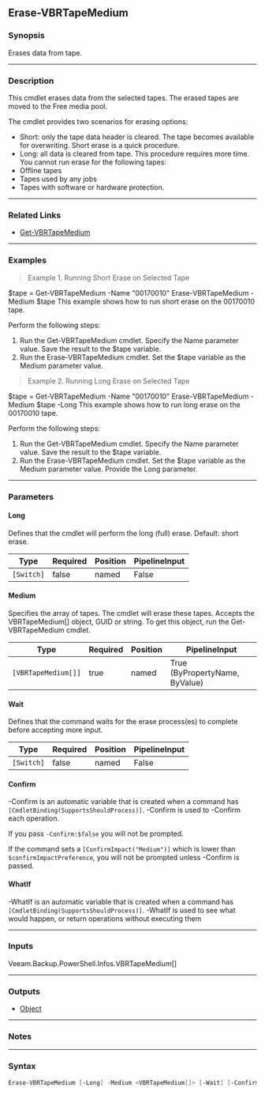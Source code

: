 Erase-VBRTapeMedium
-------------------

### Synopsis
Erases data from tape.

---

### Description

This cmdlet erases data from the selected tapes. The erased tapes are moved to the Free media pool.

The cmdlet provides two scenarios for erasing options:
- Short: only the tape data header is cleared. The tape becomes available for overwriting. Short erase is a quick procedure.
- Long: all data is cleared from tape. This procedure requires more time.
You cannot run erase for the following tapes:
- Offline tapes
- Tapes used by any jobs
- Tapes with software or hardware protection.

---

### Related Links
* [Get-VBRTapeMedium](Get-VBRTapeMedium)

---

### Examples
> Example 1. Running Short Erase on Selected Tape

$tape = Get-VBRTapeMedium -Name "00170010"
Erase-VBRTapeMedium -Medium $tape
This example shows how to run short erase on the 00170010 tape.

Perform the following steps:
1. Run the Get-VBRTapeMedium cmdlet. Specify the Name parameter value. Save the result to the $tape variable.
2. Run the Erase-VBRTapeMedium cmdlet. Set the $tape variable as the Medium parameter value.
> Example 2. Running Long Erase on Selected Tape

$tape = Get-VBRTapeMedium -Name "00170010"
Erase-VBRTapeMedium -Medium $tape -Long
This example shows how to run long erase on the 00170010 tape.

Perform the following steps:
1. Run the Get-VBRTapeMedium cmdlet. Specify the Name parameter value. Save the result to the $tape variable.
2. Run the Erase-VBRTapeMedium cmdlet. Set the $tape variable as the Medium parameter value. Provide the Long parameter.

---

### Parameters
#### **Long**
Defines that the cmdlet will perform the long (full) erase. Default: short erase.

|Type      |Required|Position|PipelineInput|
|----------|--------|--------|-------------|
|`[Switch]`|false   |named   |False        |

#### **Medium**
Specifies the array of tapes. The cmdlet will erase these tapes. Accepts the VBRTapeMedium[] object, GUID or string. To get this object, run the Get-VBRTapeMedium cmdlet.

|Type               |Required|Position|PipelineInput                 |
|-------------------|--------|--------|------------------------------|
|`[VBRTapeMedium[]]`|true    |named   |True (ByPropertyName, ByValue)|

#### **Wait**
Defines that the command waits for the erase process(es) to complete before accepting more input.

|Type      |Required|Position|PipelineInput|
|----------|--------|--------|-------------|
|`[Switch]`|false   |named   |False        |

#### **Confirm**
-Confirm is an automatic variable that is created when a command has ```[CmdletBinding(SupportsShouldProcess)]```.
-Confirm is used to -Confirm each operation.

If you pass ```-Confirm:$false``` you will not be prompted.

If the command sets a ```[ConfirmImpact("Medium")]``` which is lower than ```$confirmImpactPreference```, you will not be prompted unless -Confirm is passed.

#### **WhatIf**
-WhatIf is an automatic variable that is created when a command has ```[CmdletBinding(SupportsShouldProcess)]```.
-WhatIf is used to see what would happen, or return operations without executing them

---

### Inputs
Veeam.Backup.PowerShell.Infos.VBRTapeMedium[]

---

### Outputs
* [Object](https://learn.microsoft.com/en-us/dotnet/api/System.Object)

---

### Notes

---

### Syntax
```PowerShell
Erase-VBRTapeMedium [-Long] -Medium <VBRTapeMedium[]> [-Wait] [-Confirm] [-WhatIf] [<CommonParameters>]
```
